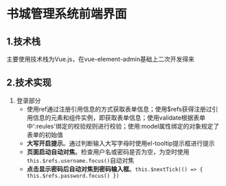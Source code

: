 # 书城管理系统前端界面
## 1.技术栈
主要使用技术栈为Vue.js，在vue-element-admin基础上二次开发得来
## 2.技术实现
1. 登录部分
   * 使用ref通过注册引用信息的方式获取表单信息；使用$refs获得注册过引用信息的元素和组件实例，即获取表单信息；使用validate根据表单中':reules'绑定的校验规则进行校验；使用:model属性绑定的对象规定了表单的初始值
   * **大写开启提示**。通过判断输入大写字母时使用el-tooltip提示框进行提示
   * **页面启动自动对焦**。检查用户名或密码是否为空，为空时使用` this.$refs.username.focus() `自动对焦
   * **点击显示密码后自动对焦到密码输入框**。` this.$nextTick(() => { this.$refs.password.focus() }) `